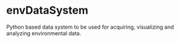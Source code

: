 # envDataSystem

Python based data system to be used for acquiring, visualizing and analyzing environmental data.
